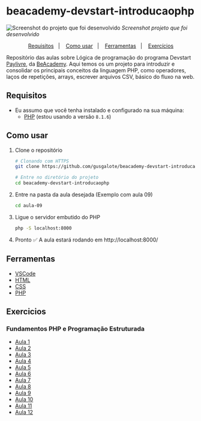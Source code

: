# beacademy-devstart-introducaophp

![Screenshot do projeto que foi desenvolvido](https://i.imgur.com/NUOSWLs.png)
_Screenshot projeto que foi desenvolvido_

<p align="center">
  <a href="#requisitos">Requisitos</a>&nbsp;&nbsp;&nbsp;|&nbsp;&nbsp;&nbsp;
  <a href="#como-usar">Como usar</a>&nbsp;&nbsp;&nbsp;|&nbsp;&nbsp;&nbsp;
  <a href="#ferramentas">Ferramentas</a>&nbsp;&nbsp;&nbsp;|&nbsp;&nbsp;&nbsp;
  <a href="#exercicios">Exercícios</a>
</p>

Repositório das aulas sobre Lógica de programação do programa Devstart [Paylivre](https://www.paylivre.com/), da [BeAcademy](https://www.beacademy.com.br/).
Aqui temos os um projeto para introduzir e consolidar os principais conceitos da linguagem PHP, como operadores, laços de repetições, arrays, escrever arquivos CSV, básico do fluxo na web.

## Requisitos

- Eu assumo que você tenha instalado e configurado na sua máquina:
  - [PHP](https://www.php.net/) (estou usando a versão `8.1.6`)

## Como usar

1. Clone o repositório

   ```bash
   # Clonando com HTTPS
   git clone https://github.com/gusgalote/beacademy-devstart-introducaophp.git

   # Entre no diretório do projeto
   cd beacademy-devstart-introducaophp
   ```

2. Entre na pasta da aula desejada (Exemplo com aula 09)

   ```bash
   cd aula-09
   ```

3. Ligue o servidor embutido do PHP

   ```bash
   php -S localhost:8000
   ```

4. Pronto ✅ A aula estará rodando em http://localhost:8000/

## Ferramentas

- [VSCode](https://code.visualstudio.com/)
- [HTML](https://developer.mozilla.org/pt-BR/docs/Web/HTML)
- [CSS](https://developer.mozilla.org/pt-BR/docs/Web/CSS)
- [PHP](https://www.php.net/)

## Exercicios

### Fundamentos PHP e Programação Estruturada

- [Aula 1](aula-01)
- [Aula 2](aula-02)
- [Aula 3](aula-03)
- [Aula 4](aula-04)
- [Aula 5](aula-05)
- [Aula 6](aula-06)
- [Aula 7](aula-07)
- [Aula 8](aula-08)
- [Aula 9](aula-09)
- [Aula 10](aula-10)
- [Aula 11](aula-11)
- [Aula 12](aula-12)
